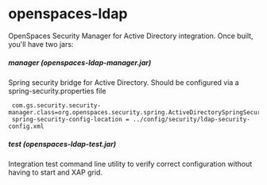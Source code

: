 openspaces-ldap
===============

OpenSpaces Security Manager for Active Directory integration. Once built, you'll have two jars:


##### manager (openspaces-ldap-manager.jar)
Spring security bridge for Active Directory. Should be configured via a spring-security.properties file

     com.gs.security.security-manager.class=org.openspaces.security.spring.ActiveDirectorySpringSecurityManager
     spring-security-config-location = ../config/security/ldap-security-config.xml


##### test (openspaces-ldap-test.jar)
Integration test command line utility to verify correct configuration without having to start and XAP grid. 


